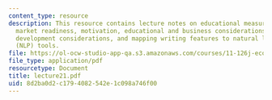 ```yaml
---
content_type: resource
description: This resource contains lecture notes on educational measurement, history,
  market readiness, motivation, educational and business considerations, technology
  development considerations, and mapping writing features to natural language processing
  (NLP) tools.
file: https://ol-ocw-studio-app-qa.s3.amazonaws.com/courses/11-126j-economics-of-education-spring-2007/8d2ba0d2c1794082542e1c098a746f00_lecture21.pdf
file_type: application/pdf
resourcetype: Document
title: lecture21.pdf
uid: 8d2ba0d2-c179-4082-542e-1c098a746f00
---
```

